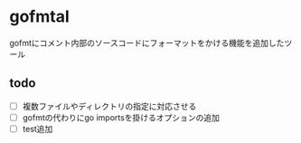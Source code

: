 # gofmtal
gofmtにコメント内部のソースコードにフォーマットをかける機能を追加したツール

## todo
- [ ] 複数ファイルやディレクトリの指定に対応させる
- [ ] gofmtの代わりにgo importsを掛けるオプションの追加
- [ ] test追加
